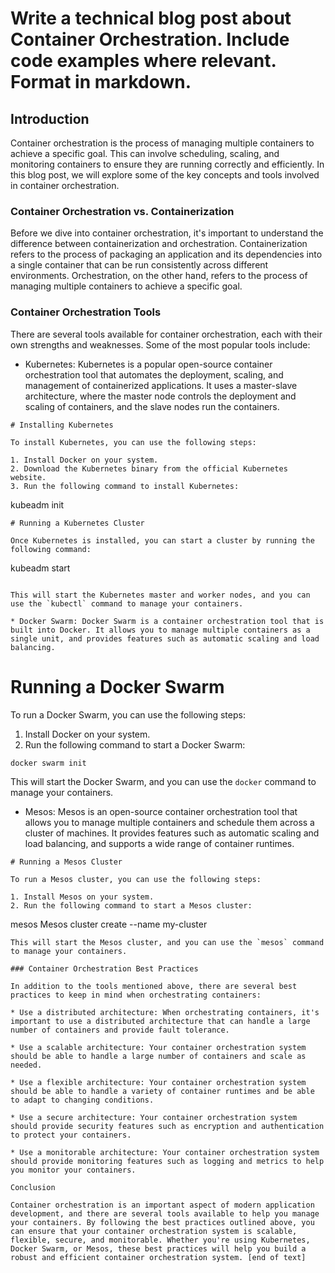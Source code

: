  Write a technical blog post about Container Orchestration. Include code examples where relevant. Format in markdown.
==============================

Introduction
------------

Container orchestration is the process of managing multiple containers to achieve a specific goal. This can involve scheduling, scaling, and monitoring containers to ensure they are running correctly and efficiently. In this blog post, we will explore some of the key concepts and tools involved in container orchestration.
### Container Orchestration vs. Containerization

Before we dive into container orchestration, it's important to understand the difference between containerization and orchestration. Containerization refers to the process of packaging an application and its dependencies into a single container that can be run consistently across different environments. Orchestration, on the other hand, refers to the process of managing multiple containers to achieve a specific goal.
### Container Orchestration Tools

There are several tools available for container orchestration, each with their own strengths and weaknesses. Some of the most popular tools include:

* Kubernetes: Kubernetes is a popular open-source container orchestration tool that automates the deployment, scaling, and management of containerized applications. It uses a master-slave architecture, where the master node controls the deployment and scaling of containers, and the slave nodes run the containers.
```
# Installing Kubernetes

To install Kubernetes, you can use the following steps:

1. Install Docker on your system.
2. Download the Kubernetes binary from the official Kubernetes website.
3. Run the following command to install Kubernetes:
```
kubeadm init

```
# Running a Kubernetes Cluster

Once Kubernetes is installed, you can start a cluster by running the following command:

```
kubeadm start

```

This will start the Kubernetes master and worker nodes, and you can use the `kubectl` command to manage your containers.

* Docker Swarm: Docker Swarm is a container orchestration tool that is built into Docker. It allows you to manage multiple containers as a single unit, and provides features such as automatic scaling and load balancing.
```
# Running a Docker Swarm

To run a Docker Swarm, you can use the following steps:

1. Install Docker on your system.
2. Run the following command to start a Docker Swarm:
```
docker swarm init

```

This will start the Docker Swarm, and you can use the `docker` command to manage your containers.

* Mesos: Mesos is an open-source container orchestration tool that allows you to manage multiple containers and schedule them across a cluster of machines. It provides features such as automatic scaling and load balancing, and supports a wide range of container runtimes.

```
# Running a Mesos Cluster

To run a Mesos cluster, you can use the following steps:

1. Install Mesos on your system.
2. Run the following command to start a Mesos cluster:
```
mesos Mesos cluster create --name my-cluster

```
This will start the Mesos cluster, and you can use the `mesos` command to manage your containers.

### Container Orchestration Best Practices

In addition to the tools mentioned above, there are several best practices to keep in mind when orchestrating containers:

* Use a distributed architecture: When orchestrating containers, it's important to use a distributed architecture that can handle a large number of containers and provide fault tolerance.

* Use a scalable architecture: Your container orchestration system should be able to handle a large number of containers and scale as needed.

* Use a flexible architecture: Your container orchestration system should be able to handle a variety of container runtimes and be able to adapt to changing conditions.

* Use a secure architecture: Your container orchestration system should provide security features such as encryption and authentication to protect your containers.

* Use a monitorable architecture: Your container orchestration system should provide monitoring features such as logging and metrics to help you monitor your containers.

Conclusion

Container orchestration is an important aspect of modern application development, and there are several tools available to help you manage your containers. By following the best practices outlined above, you can ensure that your container orchestration system is scalable, flexible, secure, and monitorable. Whether you're using Kubernetes, Docker Swarm, or Mesos, these best practices will help you build a robust and efficient container orchestration system. [end of text]


